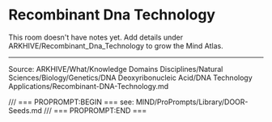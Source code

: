 # Recombinant Dna Technology

This room doesn't have notes yet. Add details under ARKHIVE/Recombinant_Dna_Technology to grow the Mind Atlas.

---
Source: ARKHIVE/What/Knowledge Domains Disciplines/Natural Sciences/Biology/Genetics/DNA Deoxyribonucleic Acid/DNA Technology Applications/Recombinant-DNA-Technology.md

/// === PROPROMPT:BEGIN ===
see: MIND/ProPrompts/Library/DOOR-Seeds.md
/// === PROPROMPT:END ===

